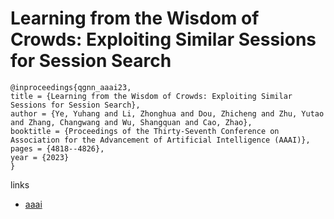 # Learning from the Wisdom of Crowds: Exploiting Similar Sessions for Session Search

```
@inproceedings{qgnn_aaai23,
title = {Learning from the Wisdom of Crowds: Exploiting Similar Sessions for Session Search},
author = {Ye, Yuhang and Li, Zhonghua and Dou, Zhicheng and Zhu, Yutao and Zhang, Changwang and Wu, Shangquan and Cao, Zhao},
booktitle = {Proceedings of the Thirty-Seventh Conference on Association for the Advancement of Artificial Intelligence (AAAI)},
pages = {4818--4826},
year = {2023}
}
```

links
- [aaai](https://ojs.aaai.org/index.php/AAAI/article/view/25607)
